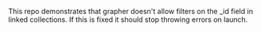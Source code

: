 This repo demonstrates that grapher doesn't allow filters on the _id field in linked collections. If this is fixed it should stop throwing errors on launch.
